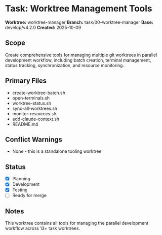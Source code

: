 # Task: Worktree Management Tools

**Worktree:** worktree-manager
**Branch:** task/00-worktree-manager
**Base:** develop/v4.2.0
**Created:** 2025-10-09

## Scope
Create comprehensive tools for managing multiple git worktrees in parallel development workflow, including batch creation, terminal management, status tracking, synchronization, and resource monitoring.

## Primary Files
- create-worktree-batch.sh
- open-terminals.sh
- worktree-status.sh
- sync-all-worktrees.sh
- monitor-resources.sh
- add-claude-context.sh
- README.md

## Conflict Warnings
- None - this is a standalone tooling worktree

## Status
- [x] Planning
- [x] Development
- [x] Testing
- [ ] Ready for merge

## Notes
This worktree contains all tools for managing the parallel development workflow across 13+ task worktrees.
